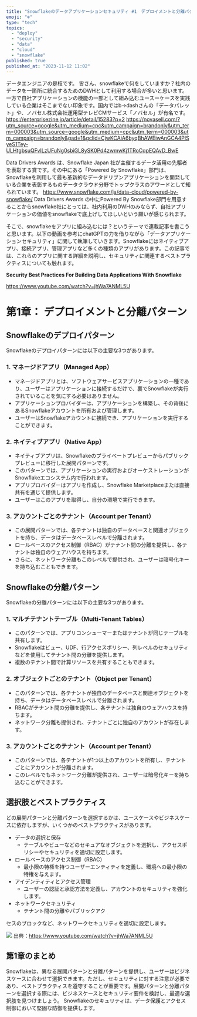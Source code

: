 ```yaml
---
title: "Snowflakeのデータアプリケーションセキュリティ #1　デプロイメントと分離パターン"
emoji: "❄️"
type: "tech"
topics:
  - "deploy"
  - "security"
  - "data"
  - "cloud"
  - "snowflake"
published: true
published_at: "2023-11-12 11:02"
---
```


データエンジニアの是枝です。
皆さん、snowflakeで何をしていますか？社内のデータを一箇所に統合するためのDWHとして利用する場合が多いと思います。一方で自社アプリケーションの機能の一部として組み込むユースーケースを実践している企業はそこまでない印象です。国内ではb→dashさんの「データパレット」や、ノバセル株式会社運用型テレビCMサービス「ノバセル」が有名です。
https://enterprisezine.jp/article/detail/15283?p=2
https://novasell.com/?utm_source=google&utm_medium=cpc&utm_campaign=brandonly&utm_term=000003&utm_source=google&utm_medium=cpc&utm_term=000003&utm_campaign=brandonly&gad=1&gclid=CjwKCAiA6byqBhAWEiwAnGCA4PlSyeS1Tey-ULHtgbsuQFvILzUFuNg0sbiGL8ySK0Pd4zwmwKj1TRoCqpEQAvD_BwE

Data Drivers Awards は、Snowflake Japan 社が主催するデータ活用の先駆者を表彰する賞です。その中にある「Powered By Snowflake」部門は、Snowflakeを利用して最も革新的なデータドリブンアプリケーションを開発している企業を表彰するものデータクラウド分野でトップクラスのアワードとして知られています。
https://www.snowflake.com/ja/data-cloud/powered-by-snowflake/
Data Drivers Awards の中にPowered By Snowflake部門を用意することからsnowflake社にとっては、社内利用のDWHのみならず、自社アプリケーションの価値をsnowflakeで底上げしてほしいという願いが感じられます。

そこで、snowflakeをアプリに組み込むには？というテーマで連載記事を書こうと思います。以下の動画を参考にchatGPTの力を借りながら「データアプリケーションセキュリティ」に関して執筆していきます。Snowflakeにはネイティブアプリ、接続アプリ、管理アプリなど多くの種類のアプリがあります。この記事では、これらのアプリに関する詳細を説明し、セキュリティに関連するベストプラクティスについても触れます。

**Security Best Practices For Building Data Applications With Snowflake**


https://www.youtube.com/watch?v=jhWa7ANML5U




# 第1章： デプロイメントと分離パターン

## Snowflakeのデプロイパターン

Snowflakeのデプロイパターンには以下の主要な3つがあります。

### 1. マネージドアプリ（Managed App）

- マネージドアプリとは、ソフトウェアサービスアプリケーションの一種であり、ユーザーはアプリケーションに接続するだけで、裏でSnowflakeが実行されていることを気にする必要はありません。
- アプリケーションプロバイダーは、アプリケーションを構築し、その背後にあるSnowflakeアカウントを所有および管理します。
- ユーザーはSnowflakeアカウントに接続でき、アプリケーションを実行することができます。

### 2. ネイティブアプリ（Native App）

- ネイティブアプリは、Snowflakeのプライベートプレビューからパブリックプレビューに移行した展開パターンです。
- このパターンでは、アプリケーションの実行およびオーケストレーションがSnowflakeエコシステム内で行われます。
- アプリプロバイダーはアプリを作成し、Snowflake Marketplaceまたは直接共有を通じて提供します。
- ユーザーはこのアプリを取得し、自分の環境で実行できます。

### 3. アカウントごとのテナント（Account per Tenant）

- この展開パターンでは、各テナントは独自のデータベースと関連オブジェクトを持ち、データはデータベースレベルで分離されます。
- ロールベースのアクセス制御（RBAC）がテナント間の分離を提供し、各テナントは独自のウェアハウスを持ちます。
- さらに、ネットワーク分離もこのレベルで提供され、ユーザーは暗号化キーを持ち込むこともできます。

## Snowflakeの分離パターン

Snowflakeの分離パターンには以下の主要な3つがあります。

### 1. マルチテナントテーブル（Multi-Tenant Tables）

- このパターンでは、アプリコンシューマーまたはテナントが同じテーブルを共有します。
- Snowflakeはビュー、UDF、行アクセスポリシー、列レベルのセキュリティなどを使用してテナント間の分離を提供します。
- 複数のテナント間で計算リソースを共有することもできます。

### 2. オブジェクトごとのテナント（Object per Tenant）

- このパターンでは、各テナントが独自のデータベースと関連オブジェクトを持ち、データはデータベースレベルで分離されます。
- RBACがテナント間の分離を提供し、各テナントは独自のウェアハウスを持ちます。
- ネットワーク分離も提供され、テナントごとに独自のアカウントが存在します。

### 3. アカウントごとのテナント（Account per Tenant）

- このパターンでは、各テナントが1つ以上のアカウントを所有し、テナントごとにアカウントが分離されます。
- このレベルでもネットワーク分離が提供され、ユーザーは暗号化キーを持ち込むことができます。

## 選択肢とベストプラクティス

どの展開パターンと分離パターンを選択するかは、ユースケースやビジネスケースに依存しますが、いくつかのベストプラクティスがあります。

- データの選択と保存
  - テーブルやビューなどのセキュアなオブジェクトを選択し、アクセスポリシーやセキュリティを適切に設定します。
- ロールベースのアクセス制御（RBAC）
  - 最小限の特権を持つユーザーエンティティを定義し、環境への最小限の特権を与えます。
- アイデンティティとアクセス管理
  - ユーザーの認証と承認方法を定義し、アカウントのセキュリティを強化します。
- ネットワークセキュリティ
  - テナント間の分離やパブリックアク

セスのブロックなど、ネットワークセキュリティを適切に設定します。

![](https://storage.googleapis.com/zenn-user-upload/cee06d73d5a5-20231112.png)
出典：https://www.youtube.com/watch?v=jhWa7ANML5U


## 第1章のまとめ

Snowflakeは、異なる展開パターンと分離パターンを提供し、ユーザーはビジネスケースに合わせて選択できます。ただし、セキュリティに対する注意が必要であり、ベストプラクティスを遵守することが重要です。展開パターンと分離パターンを選択する際には、ビジネスケースとセキュリティ要件を検討し、最適な選択肢を見つけましょう。 Snowflakeのセキュリティは、データ保護とアクセス制御において堅固な防御を提供します。
